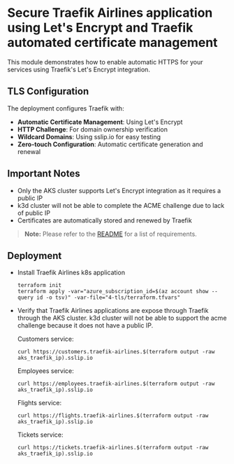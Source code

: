 # Secure Traefik Airlines application using Let's Encrypt and Traefik automated certificate management

This module demonstrates how to enable automatic HTTPS for your services using Traefik's Let's Encrypt integration.

## TLS Configuration

The deployment configures Traefik with:

- **Automatic Certificate Management**: Using Let's Encrypt
- **HTTP Challenge**: For domain ownership verification
- **Wildcard Domains**: Using sslip.io for easy testing
- **Zero-touch Configuration**: Automatic certificate generation and renewal

## Important Notes

- Only the AKS cluster supports Let's Encrypt integration as it requires a public IP
- k3d cluster will not be able to complete the ACME challenge due to lack of public IP
- Certificates are automatically stored and renewed by Traefik

> **Note:** Please refer to the [README](../README.md) for a list of requirements.

## Deployment
* Install Traefik Airlines k8s application
  ```shell
  terraform init
  terraform apply -var="azure_subscription_id=$(az account show --query id -o tsv)" -var-file="4-tls/terraform.tfvars"
  ```

* Verify that Traefik Airlines applications are expose through Traefik through the AKS cluster. k3d cluster will not be able to support the acme challenge because it does not have a public IP.

  Customers service:
  ```shell
  curl https://customers.traefik-airlines.$(terraform output -raw aks_traefik_ip).sslip.io
  ```

  Employees service:
  ```shell
  curl https://employees.traefik-airlines.$(terraform output -raw aks_traefik_ip).sslip.io
  ```

  Flights service:
  ```shell
  curl https://flights.traefik-airlines.$(terraform output -raw aks_traefik_ip).sslip.io
  ```

  Tickets service:
  ```shell
  curl https://tickets.traefik-airlines.$(terraform output -raw aks_traefik_ip).sslip.io
  ```
